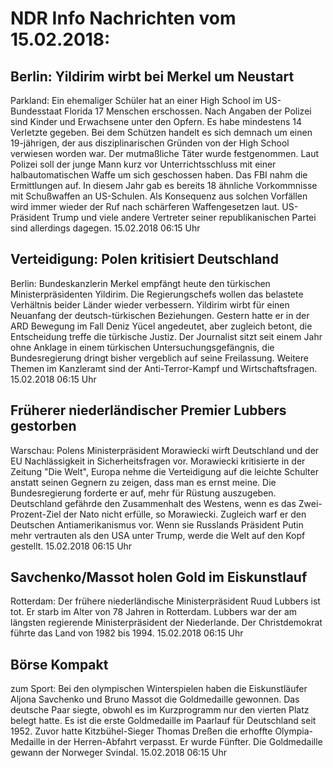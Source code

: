 # NDR Info Nachrichten vom 15.02.2018:


## Berlin: Yildirim wirbt bei Merkel um Neustart
Parkland: Ein ehemaliger Schüler hat an einer High School im US-Bundesstaat Florida 17 Menschen erschossen. Nach Angaben der Polizei sind Kinder und Erwachsene unter den Opfern. Es habe mindestens 14 Verletzte gegeben. Bei dem Schützen handelt es sich demnach um einen 19-jährigen, der aus disziplinarischen Gründen von der High School verwiesen worden war. Der mutmaßliche Täter wurde festgenommen. Laut Polizei soll der junge Mann kurz vor Unterrichtsschluss mit einer halbautomatischen Waffe um sich geschossen haben. Das FBI nahm die Ermittlungen auf. In diesem Jahr gab es bereits 18 ähnliche Vorkommnisse mit Schußwaffen an US-Schulen. Als Konsequenz aus solchen Vorfällen wird immer wieder der Ruf nach schärferen Waffengesetzen laut. US-Präsident Trump und viele andere Vertreter seiner republikanischen Partei sind allerdings dagegen. 15.02.2018 06:15 Uhr 

## Verteidigung: Polen kritisiert Deutschland
Berlin: Bundeskanzlerin Merkel empfängt heute den türkischen Ministerpräsidenten Yildirim. Die Regierungschefs wollen das belastete Verhältnis beider Länder wieder verbessern. Yildirim wirbt für einen Neuanfang der deutsch-türkischen Beziehungen. Gestern hatte er in der ARD Bewegung im Fall Deniz Yücel angedeutet, aber zugleich betont, die Entscheidung treffe die türkische Justiz. Der Journalist sitzt seit einem Jahr ohne Anklage in einem türkischen Untersuchungsgefängnis, die Bundesregierung dringt bisher vergeblich auf seine Freilassung. Weitere Themen im Kanzleramt sind der Anti-Terror-Kampf und Wirtschaftsfragen. 15.02.2018 06:15 Uhr 

## Früherer niederländischer Premier Lubbers gestorben
Warschau: Polens Ministerpräsident Morawiecki wirft Deutschland und der EU Nachlässigkeit in Sicherheitsfragen vor. Morawiecki kritisierte in der Zeitung "Die Welt", Europa nehme die Verteidigung auf die leichte Schulter anstatt seinen Gegnern zu zeigen, dass man es ernst meine. Die Bundesregierung forderte er auf, mehr für Rüstung auszugeben. Deutschland gefährde den Zusammenhalt des Westens, wenn es das Zwei-Prozent-Ziel der Nato nicht erfülle, so Morawiecki. Zugleich warf er den Deutschen Antiamerikanismus vor. Wenn sie Russlands Präsident Putin mehr vertrauten als den USA unter Trump, werde die Welt auf den Kopf gestellt. 15.02.2018 06:15 Uhr 

## Savchenko/Massot holen Gold im Eiskunstlauf
Rotterdam: Der frühere niederländische Ministerpräsident Ruud Lubbers ist tot. Er starb im Alter von 78 Jahren in Rotterdam. Lubbers war der am längsten regierende Ministerpräsident der Niederlande. Der Christdemokrat führte das Land von 1982 bis 1994. 15.02.2018 06:15 Uhr 

## Börse Kompakt
zum Sport: Bei den olympischen Winterspielen haben die Eiskunstläufer Aljona Savchenko und Bruno Massot die Goldmedaille gewonnen. Das deutsche Paar siegte, obwohl es im Kurzprogramm nur den vierten Platz belegt hatte. Es ist die erste Goldmedaille im Paarlauf für Deutschland seit 1952. Zuvor hatte Kitzbühel-Sieger Thomas Dreßen die erhoffte Olympia-Medaille in der Herren-Abfahrt verpasst. Er wurde Fünfter. Die Goldmedaille gewann der Norweger Svindal. 15.02.2018 06:15 Uhr 
